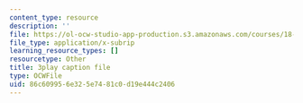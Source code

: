 ```yaml
---
content_type: resource
description: ''
file: https://ol-ocw-studio-app-production.s3.amazonaws.com/courses/18-02-multivariable-calculus-fall-2007/86c609956e325e7481c0d19e444c2406_BChhAS1sFvA.vtt
file_type: application/x-subrip
learning_resource_types: []
resourcetype: Other
title: 3play caption file
type: OCWFile
uid: 86c60995-6e32-5e74-81c0-d19e444c2406
---
```

